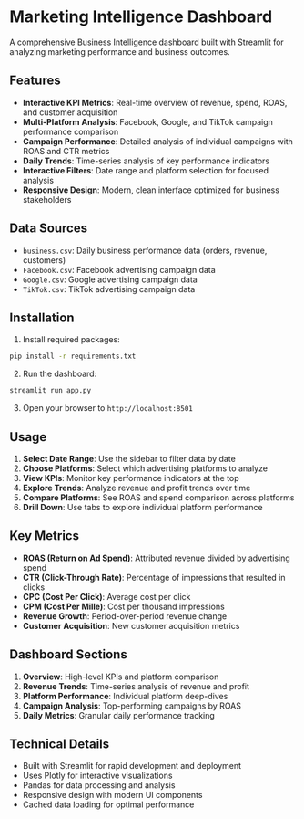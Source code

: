# Marketing Intelligence Dashboard

A comprehensive Business Intelligence dashboard built with Streamlit for analyzing marketing performance and business outcomes.

## Features

- **Interactive KPI Metrics**: Real-time overview of revenue, spend, ROAS, and customer acquisition
- **Multi-Platform Analysis**: Facebook, Google, and TikTok campaign performance comparison
- **Campaign Performance**: Detailed analysis of individual campaigns with ROAS and CTR metrics
- **Daily Trends**: Time-series analysis of key performance indicators
- **Interactive Filters**: Date range and platform selection for focused analysis
- **Responsive Design**: Modern, clean interface optimized for business stakeholders

## Data Sources

- `business.csv`: Daily business performance data (orders, revenue, customers)
- `Facebook.csv`: Facebook advertising campaign data
- `Google.csv`: Google advertising campaign data  
- `TikTok.csv`: TikTok advertising campaign data

## Installation

1. Install required packages:
```bash
pip install -r requirements.txt
```

2. Run the dashboard:
```bash
streamlit run app.py
```

3. Open your browser to `http://localhost:8501`

## Usage

1. **Select Date Range**: Use the sidebar to filter data by date
2. **Choose Platforms**: Select which advertising platforms to analyze
3. **View KPIs**: Monitor key performance indicators at the top
4. **Explore Trends**: Analyze revenue and profit trends over time
5. **Compare Platforms**: See ROAS and spend comparison across platforms
6. **Drill Down**: Use tabs to explore individual platform performance

## Key Metrics

- **ROAS (Return on Ad Spend)**: Attributed revenue divided by advertising spend
- **CTR (Click-Through Rate)**: Percentage of impressions that resulted in clicks
- **CPC (Cost Per Click)**: Average cost per click
- **CPM (Cost Per Mille)**: Cost per thousand impressions
- **Revenue Growth**: Period-over-period revenue change
- **Customer Acquisition**: New customer acquisition metrics

## Dashboard Sections

1. **Overview**: High-level KPIs and platform comparison
2. **Revenue Trends**: Time-series analysis of revenue and profit
3. **Platform Performance**: Individual platform deep-dives
4. **Campaign Analysis**: Top-performing campaigns by ROAS
5. **Daily Metrics**: Granular daily performance tracking

## Technical Details

- Built with Streamlit for rapid development and deployment
- Uses Plotly for interactive visualizations
- Pandas for data processing and analysis
- Responsive design with modern UI components
- Cached data loading for optimal performance
